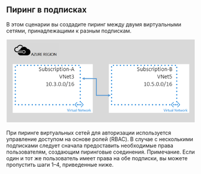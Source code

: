 ## Пиринг в подписках

В этом сценарии вы создадите пиринг между двумя виртуальными сетями, принадлежащими к разным подпискам.

![Сценарий с несколькими подписками](./media/virtual-networks-create-vnetpeering-scenario-crosssub-include/figure01.PNG)

При пиринге виртуальных сетей для авторизации используется управление доступом на основе ролей (RBAC). В случае с несколькими подписками следует сначала предоставить необходимые права пользователям, создающим пиринговые соединения. Примечание. Если один и тот же пользователь имеет права на обе подписки, вы можете пропустить шаги 1–4, приведенные ниже.

<!---HONumber=AcomDC_0803_2016-->
